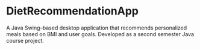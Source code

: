 # DietRecommendationApp
A Java Swing–based desktop application that recommends personalized meals based on BMI and user goals. Developed as a second semester Java course project.
